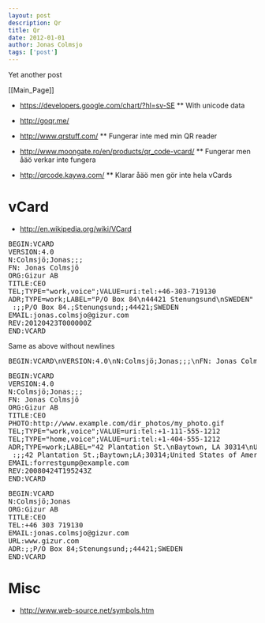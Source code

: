 ```yaml
---
layout: post
description: Qr
title: Qr
date: 2012-01-01
author: Jonas Colmsjo
tags: ['post']
---
```


Yet another post





[[Main_Page]]


* https://developers.google.com/chart/?hl=sv-SE
** With unicode data

* http://goqr.me/

* http://www.qrstuff.com/
** Fungerar inte med min QR reader

* http://www.moongate.ro/en/products/qr_code-vcard/
** Fungerar men åäö verkar inte fungera

* http://qrcode.kaywa.com/
** Klarar åäö men gör inte hela vCards


# vCard 

* http://en.wikipedia.org/wiki/VCard


<pre>
BEGIN:VCARD
VERSION:4.0
N:Colmsjö;Jonas;;;
FN: Jonas Colmsjö
ORG:Gizur AB
TITLE:CEO
TEL;TYPE="work,voice";VALUE=uri:tel:+46-303-719130
ADR;TYPE=work;LABEL="P/O Box 84\n44421 Stenungsund\nSWEDEN"
 :;;P/O Box 84.;Stenungsund;;44421;SWEDEN
EMAIL:jonas.colmsjo@gizur.com
REV:20120423T000000Z
END:VCARD
</pre>

Same as above without newlines
<pre>
BEGIN:VCARD\nVERSION:4.0\nN:Colmsjö;Jonas;;;\nFN: Jonas Colmsjö\nORG:Gizur AB\nTITLE:CEO\nTEL;TYPE="work,voice";VALUE=uri:tel:+46-303-719130\nADR;TYPE=work;LABEL="P/O Box 84\n44421 Stenungsund\nSWEDEN"\n :;;P/O Box 84.;Stenungsund;;44421;SWEDEN\nEMAIL:jonas.colmsjo@gizur.com\nREV:20120423T000000Z\nEND:VCARD
</pre>




<pre>
BEGIN:VCARD
VERSION:4.0
N:Colmsjö;Jonas;;;
FN: Jonas Colmsjö
ORG:Gizur AB
TITLE:CEO
PHOTO:http://www.example.com/dir_photos/my_photo.gif
TEL;TYPE="work,voice";VALUE=uri:tel:+1-111-555-1212
TEL;TYPE="home,voice";VALUE=uri:tel:+1-404-555-1212
ADR;TYPE=work;LABEL="42 Plantation St.\nBaytown, LA 30314\nUnited States of America"
 :;;42 Plantation St.;Baytown;LA;30314;United States of America
EMAIL:forrestgump@example.com
REV:20080424T195243Z
END:VCARD
</pre>


<pre>
BEGIN:VCARD
N:Colmsjö;Jonas
ORG:Gizur AB
TITLE:CEO
TEL:+46 303 719130
EMAIL:jonas.colmsjo@gizur.com
URL:www.gizur.com
ADR:;;P/O Box 84;Stenungsund;;44421;SWEDEN
END:VCARD
</pre>


# Misc 

* http://www.web-source.net/symbols.htm
